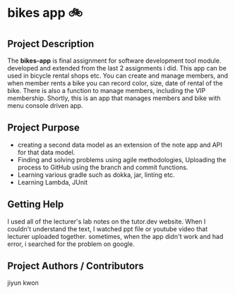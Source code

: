 # bikes app 🚲

## Project Description
The **bikes-app** is final assignment for software development tool module. developed and extended from the last 2 assignments i did. 
This app can be used in bicycle rental shops etc. 
You can create and manage members, and when member rents a bike you can record color, size, date of rental of the bike.
There is also a function to manage members, including the VIP membership.
Shortly, this is an app that manages members and bike with menu console driven app.
## Project Purpose
- creating a second data model as an extension of the note app and API for that data model. 
- Finding and solving problems using agile methodologies,
  Uploading the process to GitHub using the branch and commit functions.
- Learning various gradle such as dokka, jar, linting etc.
- Learning Lambda, JUnit
## Getting Help
I used all of the lecturer's lab notes on the tutor.dev website. When I couldn't understand the text, I watched ppt file or youtube video that lecturer uploaded together.
sometimes, when the app didn't work and had error, i searched for the problem on google.
## Project Authors / Contributors
jiyun kwon
